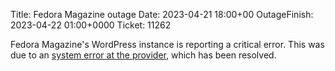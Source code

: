 Title: Fedora Magazine outage
Date: 2023-04-21 18:00+00
OutageFinish: 2023-04-22 01:00+0000
Ticket: 11262

Fedora Magazine's WordPress instance is reporting a critical error.
This was due to an [system error at the provider](https://wpenginestatus.com/incidents/478228), which has been resolved.
